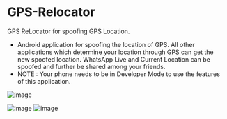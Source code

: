 # GPS-Relocator
GPS ReLocator for spoofing GPS Location. 
* Android application for spoofing the location of GPS. All other applications which determine your location through GPS can get the new spoofed location. WhatsApp Live and Current Location can be spoofed and further be shared among your friends.
* NOTE : Your phone needs to be in Developer Mode to use the features of this application.

 ![image](https://github.com/sick3lement/GPS-Relocator/blob/master/WhatsApp%20Image%202018-05-22%20at%202.25.48%20AM%20(2).jpeg)

 ![image](https://github.com/sick3lement/GPS-Relocator/blob/master/WhatsApp%20Image%202018-05-22%20at%202.25.48%20AM%20(1).jpeg)
 ![image](https://github.com/sick3lement/GPS-Relocator/blob/master/WhatsApp%20Image%202018-05-22%20at%202.25.48%20AM.jpeg)
